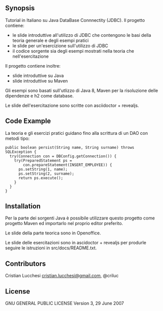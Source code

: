 ## Synopsis

Tutorial in Italiano su Java DataBase Connnectity (JDBC).
Il progetto contiene:
 - le slide introduttive all'utilizzo di JDBC che contengono le basi
 della teoria generale e degli esempi pratici
 - le slide per un'esercizione sull'utilizzo di JDBC
 - il codice sorgente sia degli esempi mostrati nella teoria che nell'esercitazione

Il progetto contiene inoltre:
 - slide introduttive su Java
 - slide introduttive su Maven
 
Gli esempi sono basati sull'utlizzo di Java 8, Maven per la
risoluzione delle dipendenze e h2 come database.

Le slide dell'esercitazione sono scritte con asciidoctor + revealjs.

## Code Example

La teoria e gli esercizi pratici guidano fino alla scrittura di un DAO
con metodi tipo:

```
public boolean persist(String name, String surname) throws SQLException {
  try(Connection con = DBConfig.getConnection()) {
    try(PreparedStatement ps =
        con.prepareStatement(INSERT_EMPLOYEE)) {
      ps.setString(1, name);
      ps.setString(2, surname);
      return ps.execute();
    }
  }
}
```

## Installation

Per la parte dei sorgenti Java è possibile utilizzare questo progetto
come progetto Maven ed importarlo nel proprio editor preferito.

Le slide della parte teorica sono in Openoffice.

Le slide delle esercitazioni sono in ascidoctor + revealjs per
produrle seguire le istruzioni in src/docs/README.txt.

## Contributors

Cristian Lucchesi <cristian.lucchesi@gmail.com>, @criluc

## License

GNU GENERAL PUBLIC LICENSE
Version 3, 29 June 2007

